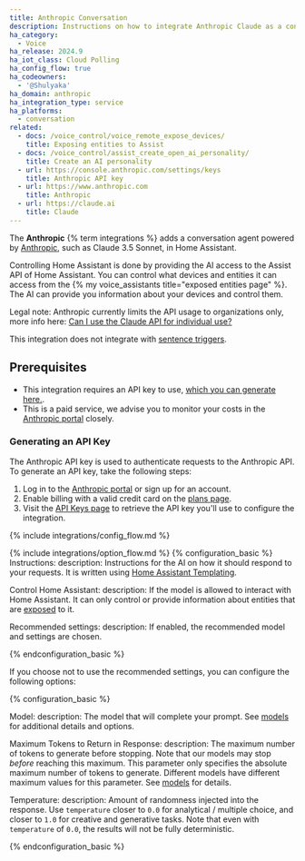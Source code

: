 ```yaml
---
title: Anthropic Conversation
description: Instructions on how to integrate Anthropic Claude as a conversation agent
ha_category:
  - Voice
ha_release: 2024.9
ha_iot_class: Cloud Polling
ha_config_flow: true
ha_codeowners:
  - '@Shulyaka'
ha_domain: anthropic
ha_integration_type: service
ha_platforms:
  - conversation
related:
  - docs: /voice_control/voice_remote_expose_devices/
    title: Exposing entities to Assist
  - docs: /voice_control/assist_create_open_ai_personality/
    title: Create an AI personality
  - url: https://console.anthropic.com/settings/keys
    title: Anthropic API key
  - url: https://www.anthropic.com
    title: Anthropic
  - url: https://claude.ai
    title: Claude
---
```


The **Anthropic** {% term integrations %} adds a conversation agent powered by [Anthropic](https://www.anthropic.com), such as Claude 3.5 Sonnet, in Home Assistant.


Controlling Home Assistant is done by providing the AI access to the Assist API of Home Assistant. You can control what devices and entities it can access from the {% my voice_assistants title="exposed entities page" %}. The AI can provide you information about your devices and control them.

Legal note: Anthropic currently limits the API usage to organizations only, more info here: [Can I use the Claude API for individual use?](https://support.anthropic.com/en/articles/8987200-can-i-use-the-claude-api-for-individual-use)

This integration does not integrate with [sentence triggers](/docs/automation/trigger/#sentence-trigger).


## Prerequisites

- This integration requires an API key to use, [which you can generate here.](https://console.anthropic.com/settings/keys). 
- This is a paid service, we advise you to monitor your costs in the [Anthropic portal](https://console.anthropic.com/settings/cost) closely.

### Generating an API Key

The Anthropic API key is used to authenticate requests to the Anthropic API. To generate an API key, take the following steps:

1. Log in to the [Anthropic portal](https://console.anthropic.com) or sign up for an account.
2. Enable billing with a valid credit card on the [plans page](https://console.anthropic.com/settings/plans).
3. Visit the [API Keys page](https://console.anthropic.com/settings/keys) to retrieve the API key you'll use to configure the integration.

{% include integrations/config_flow.md %}

{% include integrations/option_flow.md %}
{% configuration_basic %}
Instructions:
  description: Instructions for the AI on how it should respond to your requests. It is written using [Home Assistant Templating](/docs/configuration/templating/).

Control Home Assistant:
  description: If the model is allowed to interact with Home Assistant. It can only control or provide information about entities that are [exposed](/voice_control/voice_remote_expose_devices/) to it.

Recommended settings:
  description: If enabled, the recommended model and settings are chosen.

{% endconfiguration_basic %}

If you choose not to use the recommended settings, you can configure the following options:

{% configuration_basic %}

Model:
  description: The model that will complete your prompt. See [models](https://docs.anthropic.com/en/docs/about-claude/models#model-names) for additional details and options.

Maximum Tokens to Return in Response:
  description: The maximum number of tokens to generate before stopping. Note that our models may stop _before_ reaching this maximum. This parameter only specifies the absolute maximum number of tokens to generate. Different models have different maximum values for this parameter. See [models](https://docs.anthropic.com/en/docs/models-overview) for details.

Temperature:
  description: Amount of randomness injected into the response. Use `temperature` closer to `0.0` for analytical / multiple choice, and closer to `1.0` for creative and generative tasks. Note that even with `temperature` of `0.0`, the results will not be fully deterministic.

{% endconfiguration_basic %}

